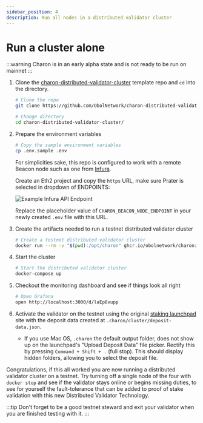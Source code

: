 ```yaml
---
sidebar_position: 4
description: Run all nodes in a distributed validator cluster
---
```


# Run a cluster alone

:::warning Charon is in an early alpha state and is not ready to be run on mainnet :::

1.  Clone the [charon-distributed-validator-cluster](https://github.com/ObolNetwork/charon-distributed-validator-cluster) template repo and `cd` into the directory.

    ```sh
    # Clone the repo
    git clone https://github.com/ObolNetwork/charon-distributed-validator-cluster.git

    # Change directory
    cd charon-distributed-validator-cluster/
    ```
2.  Prepare the environment variables

    ```sh
    # Copy the sample environment variables
    cp .env.sample .env
    ```

    For simplicities sake, this repo is configured to work with a remote Beacon node such as one from [Infura](https://infura.io/).

    Create an Eth2 project and copy the `https` URL, make sure Prater is selected in dropdown of ENDPOINTS:

    ![Example Infura API Endpoint](https://github.com/ObolNetwork/obol-docs/blob/main/img/example-infura-details.png)

    Replace the placeholder value of `CHARON_BEACON_NODE_ENDPOINT` in your newly created `.env` file with this URL.
3.  Create the artifacts needed to run a testnet distributed validator cluster

    ```sh
    # Create a testnet distributed validator cluster
    docker run --rm -v "$(pwd):/opt/charon" ghcr.io/obolnetwork/charon:v0.8.1 create cluster --withdrawal-address="0x000000000000000000000000000000000000dead"
    ```
4.  Start the cluster

    ```sh
    # Start the distributed validator cluster
    docker-compose up
    ```
5.  Checkout the monitoring dashboard and see if things look all right

    ```sh
    # Open Grafana
    open http://localhost:3000/d/laEp8vupp
    ```
6. Activate the validator on the testnet using the original [staking launchpad](https://prater.launchpad.ethereum.org/en/overview) site with the deposit data created at `.charon/cluster/deposit-data.json`.
   * If you use Mac OS, `.charon` the default output folder, does not show up on the launchpad's "Upload Deposit Data" file picker. Rectify this by pressing `Command + Shift + .` (full stop). This should display hidden folders, allowing you to select the deposit file.

Congratulations, if this all worked you are now running a distributed validator cluster on a testnet. Try turning off a single node of the four with `docker stop` and see if the validator stays online or begins missing duties, to see for yourself the fault-tolerance that can be added to proof of stake validation with this new Distributed Validator Technology.

:::tip Don't forget to be a good testnet steward and exit your validator when you are finished testing with it. :::
